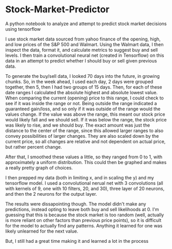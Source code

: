# Stock-Market-Predictor
A python notebook to analyze and attempt to predict stock market decisions using tensorflow

I use stock market data sourced from yahoo finance of the opening, high, and low prices of the S&P 500 and Walmart. Using the Walmart data, I then inspect the data, format it, and calculate metrics to suggest buy and sell levels. I then train a convolutional neural net (created in Tensorflow) on this data in an attempt to predict whether I should buy or sell given previous data.

To generate the buy/sell data, I looked 70 days into the future, in growing chunks. So, in the week ahead, I used each day, 2 days were grouped together, then 5, then I had two groups of 15 days. Then, for each of these date ranges I calculated the absolute highest and absolute lowest value. When comparing the current (opening) price to this range, I could check to see if it was inside the range or not. Being outside the range indicated a guaranteed gain/loss, and so only if it was outside of the range would the values change. If the value was above the range, this meant our stock price would likely fall and we should sell. If it was below the range, the stock price was likely to rise, and we should buy. The exact amount was just the distance to the center of the range, since this allowed larger ranges to also convey possibilities of larger changes. They are also scaled down by the current price, so all changes are relative and not dependent on actual price, but rather percent change.

After that, I smoothed these values a little, so they ranged from 0 to 1, with approximately a uniform distribution. This could then be graphed  and makes a really pretty graph of choices.

I then prepped my data (both in limiting x, and in scaling the y) and my tensorflow model. I used a convolutional nerual net with 3 convolutions (all with kernels of 9, one with 10 filters, 20, and 30), three layer of 20 neurons, and then the 2 neurons for the output layer.

The results were dissapointing though. The model didn't make any predictions, instead opting to leave both buy and sell likelihoods at 0. I'm guessing that this is because the stock market is too random (well, actually is more reliant on other factors than previous price points), so it is difficult for the model to actually find any patterns. Anything it learned for one was likely unlearned for the next value. 

But, I still had a great time making it and learned a lot in the process
